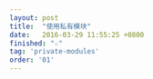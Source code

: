 ```yaml
---
layout: post
title:  "使用私有模块"
date:   2016-03-29 11:55:25 +0800
finished: "☆"
tag: 'private-modules'
order: '01'
---
```

